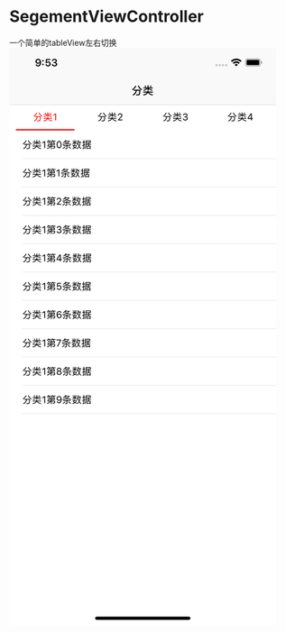 # SegementViewController
一个简单的tableView左右切换
![Image text](https://github.com/15346080710/SegementViewController/blob/master/Simulator%20Screen%20Shot%20-%20iPhone%20XS%20Max%20-%202019-02-15%20at%2009.53.44.png)
